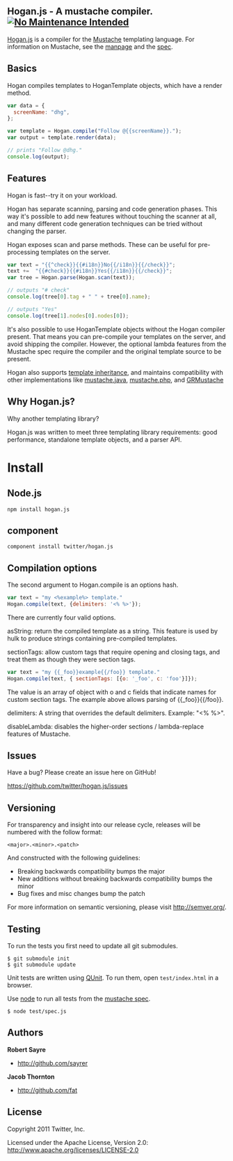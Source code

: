 ## Hogan.js - A mustache compiler. [![No Maintenance Intended](http://unmaintained.tech/badge.svg)](http://unmaintained.tech/ "This project is not actively maintained")


[Hogan.js](http://twitter.github.io/hogan.js/) is a compiler for the
[Mustache](http://mustache.github.io/) templating language. For information
on Mustache, see the [manpage](http://mustache.github.com/mustache.5.html) and
the [spec](https://github.com/mustache/spec).

## Basics

Hogan compiles templates to HoganTemplate objects, which have a render method.

```js
var data = {
  screenName: "dhg",
};

var template = Hogan.compile("Follow @{{screenName}}.");
var output = template.render(data);

// prints "Follow @dhg."
console.log(output);
```

## Features

Hogan is fast--try it on your workload.

Hogan has separate scanning, parsing and code generation phases. This way it's
possible to add new features without touching the scanner at all, and many
different code generation techniques can be tried without changing the parser.

Hogan exposes scan and parse methods. These can be useful for
pre-processing templates on the server.

```js
var text = "{{^check}}{{#i18n}}No{{/i18n}}{{/check}}";
text +=  "{{#check}}{{#i18n}}Yes{{/i18n}}{{/check}}";
var tree = Hogan.parse(Hogan.scan(text));

// outputs "# check"
console.log(tree[0].tag + " " + tree[0].name);

// outputs "Yes"
console.log(tree[1].nodes[0].nodes[0]);
```

It's also possible to use HoganTemplate objects without the Hogan compiler
present. That means you can pre-compile your templates on the server, and
avoid shipping the compiler. However, the optional lambda features from the
Mustache spec require the compiler and the original template source to be present.

Hogan also supports [template inheritance](https://github.com/mustache/spec/pull/75),
and maintains compatibility with other implementations like [mustache.java](https://github.com/spullara/mustache.java),
[mustache.php](https://github.com/bobthecow/mustache.php), and [GRMustache](https://github.com/groue/GRMustache)

## Why Hogan.js?

Why another templating library?

Hogan.js was written to meet three templating library requirements: good
performance, standalone template objects, and a parser API.

# Install

## Node.js

```
npm install hogan.js
```

## component

```
component install twitter/hogan.js
```

## Compilation options

The second argument to Hogan.compile is an options hash.

```js
var text = "my <%example%> template."
Hogan.compile(text, {delimiters: '<% %>'});
```

There are currently four valid options.

asString: return the compiled template as a string. This feature is used
by hulk to produce strings containing pre-compiled templates.

sectionTags: allow custom tags that require opening and closing tags, and
treat them as though they were section tags.

```js
var text = "my {{_foo}}example{{/foo}} template."
Hogan.compile(text, { sectionTags: [{o: '_foo', c: 'foo'}]});
```

The value is an array of object with o and c fields that indicate names
for custom section tags. The example above allows parsing of {{_foo}}{{/foo}}.

delimiters: A string that overrides the default delimiters. Example: "<% %>".

disableLambda: disables the higher-order sections / lambda-replace features of Mustache.

## Issues

Have a bug? Please create an issue here on GitHub!

https://github.com/twitter/hogan.js/issues

## Versioning

For transparency and insight into our release cycle, releases will be numbered with the follow format:

`<major>.<minor>.<patch>`

And constructed with the following guidelines:

* Breaking backwards compatibility bumps the major
* New additions without breaking backwards compatibility bumps the minor
* Bug fixes and misc changes bump the patch

For more information on semantic versioning, please visit http://semver.org/.

## Testing

To run the tests you first need to update all git submodules.

    $ git submodule init
    $ git submodule update

Unit tests are written using [QUnit](http://qunitjs.com/). To run them, open `test/index.html`
in a browser.

Use [node](http://nodejs.org/) to run all tests from the
[mustache spec](https://github.com/mustache/spec).

    $ node test/spec.js

## Authors

**Robert Sayre**

+ http://github.com/sayrer

**Jacob Thornton**

+ http://github.com/fat

## License

Copyright 2011 Twitter, Inc.

Licensed under the Apache License, Version 2.0: http://www.apache.org/licenses/LICENSE-2.0
